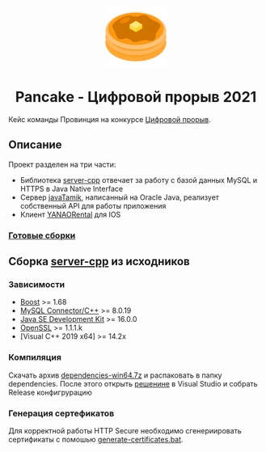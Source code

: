 ﻿<p align="center">
	<img height="120px" src="https://raw.githubusercontent.com/dima424658/pancake/master/.github/icon.png" />
</p>

<h1 align="center">Pancake - Цифровой прорыв 2021</h1>

Кейс команды Провинция на конкурсе [Цифровой прорыв](https://leadersofdigital.ru).

## Описание

Проект разделен на три части:
 - Библиотека [server-cpp](server-cpp) отвечает за работу с базой данных MySQL и HTTPS в Java Native Interface
 - Сервер [javaTamik](javaTamik), написанный на Oracle Java, реализует собственный API для работы приложения
 - Клиент [YANAORental](YANAORental) для IOS

### [Готовые сборки](https://github.com/dima424658/pancake/releases)

## Сборка [server-cpp](server-cpp) из исходников

### Зависимости
 - [Boost](https://github.com/boostorg/boost) >= 1.68
 - [MySQL Connector/C++](https://github.com/mysql/mysql-connector-cpp) >= 8.0.19
 - [Java SE Development Kit](https://www.oracle.com/java/technologies/javase-jdk16-downloads.html) >= 16.0.0
 - [OpenSSL](https://slproweb.com/products/Win32OpenSSL.html) >= 1.1.1.k
 - [Visual C++ 2019 x64] >= 14.2x

### Компиляция
Скачать архив [dependencies-win64.7z](https://github.com/dima424658/pancake/releases/tag/dependencies) и распаковать в папку dependencies. После этого открыть [решенине](server-cpp/server.sln) в Visual Studio и собрать Release конфигрурацию

### Генерация сертефикатов
Для корректной работы HTTP Secure необходимо сгенериировать сертификаты с помошью [generate-certificates.bat](generate-certificates.bat).
